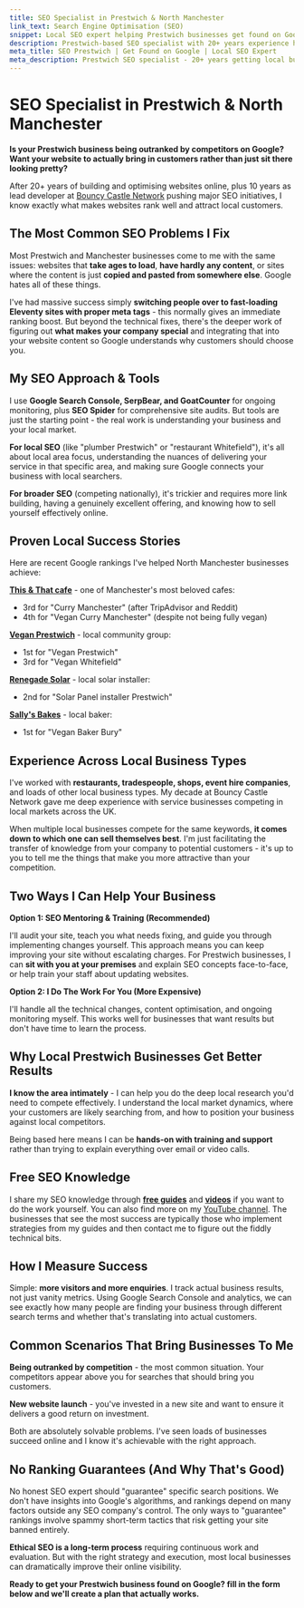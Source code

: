 ```yaml
---
title: SEO Specialist in Prestwich & North Manchester
link_text: Search Engine Optimisation (SEO)
snippet: Local SEO expert helping Prestwich businesses get found on Google
description: Prestwich-based SEO specialist with 20+ years experience helping local businesses rank higher on Google and attract more customers online.
meta_title: SEO Prestwich | Get Found on Google | Local SEO Expert
meta_description: Prestwich SEO specialist - 20+ years getting local businesses ranking - no dodgy tactics, just proper content and fast sites - free guides available
---
```


# SEO Specialist in Prestwich & North Manchester

**Is your Prestwich business being outranked by competitors on Google? Want your website to actually bring in customers rather than just sit there looking pretty?**

After 20+ years of building and optimising websites online, plus 10 years as lead developer at [Bouncy Castle Network](https://www.bouncycastlenetwork.com) pushing major SEO initiatives, I know exactly what makes websites rank well and attract local customers.

## The Most Common SEO Problems I Fix

Most Prestwich and Manchester businesses come to me with the same issues: websites that **take ages to load**, **have hardly any content**, or sites where the content is just **copied and pasted from somewhere else**. Google hates all of these things.

I've had massive success simply **switching people over to fast-loading Eleventy sites with proper meta tags** - this normally gives an immediate ranking boost. But beyond the technical fixes, there's the deeper work of figuring out **what makes your company special** and integrating that into your website content so Google understands why customers should choose you.

## My SEO Approach & Tools

I use **Google Search Console, SerpBear, and GoatCounter** for ongoing monitoring, plus **SEO Spider** for comprehensive site audits. But tools are just the starting point - the real work is understanding your business and your local market.

**For local SEO** (like "plumber Prestwich" or "restaurant Whitefield"), it's all about local area focus, understanding the nuances of delivering your service in that specific area, and making sure Google connects your business with local searchers.

**For broader SEO** (competing nationally), it's trickier and requires more link building, having a genuinely excellent offering, and knowing how to sell yourself effectively online.

## Proven Local Success Stories

Here are recent Google rankings I've helped North Manchester businesses achieve:

**[This & That cafe](/examples/this-and-that)** - one of Manchester's most beloved cafes:

- 3rd for "Curry Manchester" (after TripAdvisor and Reddit)
- 4th for "Vegan Curry Manchester" (despite not being fully vegan)

**[Vegan Prestwich](/examples/vegan-prestwich)** - local community group:

- 1st for "Vegan Prestwich"
- 3rd for "Vegan Whitefield"

**[Renegade Solar](/examples/renegade-solar)** - local solar installer:

- 2nd for "Solar Panel installer Prestwich"

**[Sally's Bakes](/examples/sallys-bakes)** - local baker:

- 1st for "Vegan Baker Bury"

## Experience Across Local Business Types

I've worked with **restaurants, tradespeople, shops, event hire companies**, and loads of other local business types. My decade at Bouncy Castle Network gave me deep experience with service businesses competing in local markets across the UK.

When multiple local businesses compete for the same keywords, **it comes down to which one can sell themselves best**. I'm just facilitating the transfer of knowledge from your company to potential customers - it's up to you to tell me the things that make you more attractive than your competition.

## Two Ways I Can Help Your Business

**Option 1: SEO Mentoring & Training (Recommended)**

I'll audit your site, teach you what needs fixing, and guide you through implementing changes yourself. This approach means you can keep improving your site without escalating charges. For Prestwich businesses, I can **sit with you at your premises** and explain SEO concepts face-to-face, or help train your staff about updating websites.

**Option 2: I Do The Work For You (More Expensive)**

I'll handle all the technical changes, content optimisation, and ongoing monitoring myself. This works well for businesses that want results but don't have time to learn the process.

## Why Local Prestwich Businesses Get Better Results

**I know the area intimately** - I can help you do the deep local research you'd need to compete effectively. I understand the local market dynamics, where your customers are likely searching from, and how to position your business against local competitors.

Being based here means I can be **hands-on with training and support** rather than trying to explain everything over email or video calls.

## Free SEO Knowledge

I share my SEO knowledge through **[free guides](/guides/)** and **[videos](/videos/)** if you want to do the work yourself. You can also find more on my [YouTube channel](https://www.youtube.com/@ChobbleDotCom). The businesses that see the most success are typically those who implement strategies from my guides and then contact me to figure out the fiddly technical bits.

## How I Measure Success

Simple: **more visitors and more enquiries**. I track actual business results, not just vanity metrics. Using Google Search Console and analytics, we can see exactly how many people are finding your business through different search terms and whether that's translating into actual customers.

## Common Scenarios That Bring Businesses To Me

**Being outranked by competition** - the most common situation. Your competitors appear above you for searches that should bring you customers.

**New website launch** - you've invested in a new site and want to ensure it delivers a good return on investment.

Both are absolutely solvable problems. I've seen loads of businesses succeed online and I know it's achievable with the right approach.

## No Ranking Guarantees (And Why That's Good)

No honest SEO expert should "guarantee" specific search positions. We don't have insights into Google's algorithms, and rankings depend on many factors outside any SEO company's control. The only ways to "guarantee" rankings involve spammy short-term tactics that risk getting your site banned entirely.

**Ethical SEO is a long-term process** requiring continuous work and evaluation. But with the right strategy and execution, most local businesses can dramatically improve their online visibility.

**Ready to get your Prestwich business found on Google? fill in the form below and we'll create a plan that actually works.**
